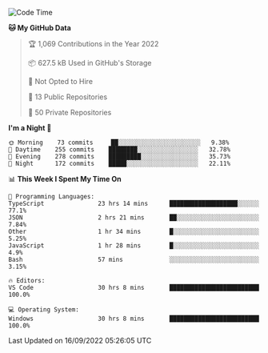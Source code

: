 <!--START_SECTION:waka-->
![Code Time](http://img.shields.io/badge/Code%20Time-2%2C980%20hrs%2013%20mins-blue)

**🐱 My GitHub Data** 

> 🏆 1,069 Contributions in the Year 2022
 > 
> 📦 627.5 kB Used in GitHub's Storage 
 > 
> 🚫 Not Opted to Hire
 > 
> 📜 13 Public Repositories 
 > 
> 🔑 50 Private Repositories  
 > 
**I'm a Night 🦉** 

```text
🌞 Morning    73 commits     ██░░░░░░░░░░░░░░░░░░░░░░░   9.38% 
🌆 Daytime    255 commits    ████████░░░░░░░░░░░░░░░░░   32.78% 
🌃 Evening    278 commits    █████████░░░░░░░░░░░░░░░░   35.73% 
🌙 Night      172 commits    █████░░░░░░░░░░░░░░░░░░░░   22.11%

```


📊 **This Week I Spent My Time On** 

```text
💬 Programming Languages: 
TypeScript               23 hrs 14 mins      ███████████████████░░░░░░   77.1% 
JSON                     2 hrs 21 mins       ██░░░░░░░░░░░░░░░░░░░░░░░   7.84% 
Other                    1 hr 34 mins        █░░░░░░░░░░░░░░░░░░░░░░░░   5.25% 
JavaScript               1 hr 28 mins        █░░░░░░░░░░░░░░░░░░░░░░░░   4.9% 
Bash                     57 mins             ░░░░░░░░░░░░░░░░░░░░░░░░░   3.15%

🔥 Editors: 
VS Code                  30 hrs 8 mins       █████████████████████████   100.0%

💻 Operating System: 
Windows                  30 hrs 8 mins       █████████████████████████   100.0%

```


 Last Updated on 16/09/2022 05:26:05 UTC
<!--END_SECTION:waka-->

